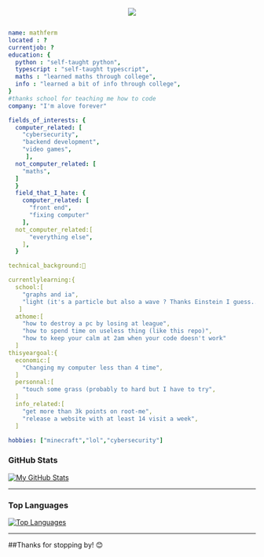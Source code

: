 <p align="center">
  <img src="https://capsule-render.vercel.app/api?text=Hey%20Everyone!%F0%9F%95%B9%EF%B8%8F&fontAlignY=30&animation=fadeIn&type=waving&color=gradient&height=250&theme=dark&desc=(I%20spent%20to%20much%20time%20on%20this)"/>
</p>

```yaml

name: mathferm
located : ?
currentjob: ?
education: {
  python : "self-taught python",
  typescript : "self-taught typescript",
  maths : "learned maths through college",
  info : "learned a bit of info through college",
}
#thanks school for teaching me how to code
company: "I'm alove forever"

fields_of_interests: {
  computer_related: [
    "cybersecurity",
    "backend development",
    "video games",
     ],
  not_computer_related: [
    "maths",
  ]
  }
  field_that_I_hate: {
    computer_related: [
      "front end",
      "fixing computer"
    ],
  not_computer_related:[
      "everything else",
    ],
  }

technical_background:🤡

currentlylearning:{
  school:[
    "graphs and ia",
    "light (it's a particle but also a wave ? Thanks Einstein I guess...",
   ]
  athome:[
    "how to destroy a pc by losing at league",
    "how to spend time on useless thing (like this repo)",
    "how to keep your calm at 2am when your code doesn't work"
  ]
thisyeargoal:{
  economic:[
    "Changing my computer less than 4 time",
  ]
  personnal:[
    "touch some grass (probably to hard but I have to try",
  ]
  info_related:[
    "get more than 3k points on root-me",
    "release a website with at least 14 visit a week",
  ]

hobbies: ["minecraft","lol","cybersecurity"]
```

### GitHub Stats
[![My GitHub Stats](https://github-readme-stats.vercel.app/api?username=mathferm&show_icons=true&theme=radical)](https://github.com/anuraghazra/github-readme-stats)

---

### Top Languages
[![Top Languages](https://github-readme-stats.vercel.app/api/top-langs/?username=mathferm&layout=compact&theme=radical)](https://github.com/anuraghazra/github-readme-stats)

---

##Thanks for stopping by! 😊

